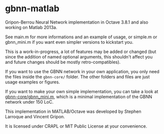 gbnn-matlab
===========

Gripon-Berrou Neural Network implementation in Octave 3.8.1 and also working on Matlab 2013a.

See main.m for more informations and an example of usage, or simple.m or gbnn_mini.m if you want even simpler versions to kickstart you.

This is a work-in-progress, a lot of features may be added or changed (but since the addition of named optional arguments, this shouldn't affect you and future changes should be mostly retro-compatibles).

If you want to use the GBNN network in your own application, you only need the files inside the `gbnn-core/` folder. The other folders and files are just usage examples or figures.

If you want to make your own simple implementation, you can take a look at [gbnn-core/gbnn_mini.m](https://github.com/lrq3000/gbnn-matlab/blob/master/gbnn-core/gbnn_mini.m), which is a minimal implementation of the GBNN network under 150 LoC.

This implementation in MATLAB/Octave was developed by Stephen Larroque and Vincent Gripon.

It is licensed under CRAPL or MIT Public License at your convenience.
